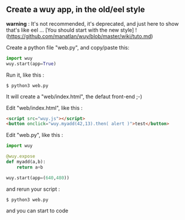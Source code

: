 ## Create a wuy app, in the old/eel style

**warning** : It's not recommended, it's deprecated, and just here to show that's like eel ... [You should start with the new style] !(https://github.com/manatlan/wuy/blob/master/wiki/tuto.md)

Create a python file "web.py", and copy/paste this:

```python
import wuy
wuy.start(app=True)
```
Run it, like this :

    $ python3 web.py

It will create a "web/index.html", the defaut front-end ;-)

Edit "web/index.html", like this :

```html
<script src="wuy.js"></script>
<button onclick="wuy.myadd(42,13).then( alert )">test</button>
```

Edit "web.py", like this :

```python
import wuy

@wuy.expose
def myadd(a,b):
    return a+b

wuy.start(app=(640,480))
```

and rerun your script :

    $ python3 web.py

and you can start to code
